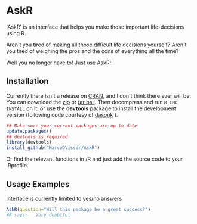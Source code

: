 AskR
==========

  'AskR' is an interface that helps you make those important life-decisions
  using R. 

Aren't you tired of making all those difficult life decisions yourself?
Aren't you tired of weighing the pros and the cons of everything all the time?

Well you no longer have to! Just use AskR!!


## Installation

Currently there isn't a release on [CRAN](http://cran.r-project.org/),
and I don't think there ever will be. You can 
download the [zip](https://github.com/MarcoDVisser/AskR/zipball/master) 
or [tar ball](https://github.com/MarcoDVisser/AskR/tarball/master).
Then decompress and run `R CMD INSTALL` on it, 
or use the **devtools** package to install the development version
(following code courtesy of [dasonk](https://github.com/Dasonk) ).

```r
## Make sure your current packages are up to date
update.packages()
## devtools is required
library(devtools)
install_github("MarcoDVisser/AskR")
```

Or find the relevant functions in /R and just 
add the source code to your .Rprofile.
 
## Usage Examples

Interface is currently limited to yes/no answers

```r
AskR(question="Will this package be a great success?")
#R says:   Very doubtful 

```
